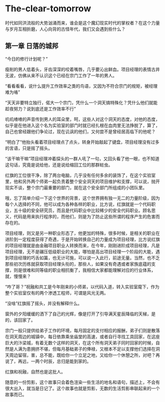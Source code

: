 # The-clear-tomorrow
时代如同洪流般的大势汹涌而来，谁会是这个魔幻现实时代的掌权者？在这个力量与岁月互相折磨，人心向背的古怪年代，我们又会遇到些什么？

## 第一章 日落的城邦
“今日的修行计划呢？”

瘦削的男人低着头，牙齿深深的咬着嘴唇，几乎要沁出鲜血。项目经理的表情古井无波，仿佛从来不认识这个已经在宗门工作了一年的男人。

“看看看看，说什么提升工作效率之类的鸟语，又因为不符合宗门的规矩，被经理难为咯”

“天天非要特立独行，偌大一个宗门，凭什么一个洞天搞特殊化？凭什么他们就能趁夜努力？说到底还是工作效率不行”

叽叽喳喳的声音传到男人的耳朵里，呵，这些人对这个洞天的态度，对他的态度，似乎是在他进入这个名为实验室的部门时就已经扎根在血肉里无法挣脱了，算了，自己也曾经跟他们争论过，现在讥讽的他们，又何尝不是曾经居高临下的他呢？

“明白了”他抬头看着项目经理点了点头，转身开始敲起了键盘，项目经理没有过多的言语，只是摇了摇头。

“该干嘛干嘛”项目经理冲着探头的一群人吼了一句，又回头看了他一眼，也不知道这句话，究竟是说给他，还是说给缩回工位的那群蛀虫。

红旗的工位很干净，除了两台电脑，几乎没有任何多余的装饰了，在这个实验室里，他和另外两个师弟一起负责着整个安全洞天的项目维护和支撑，可以说，抛开现实不谈，整个宗门最重要的部门，就在这个安全部门所组成的小团队里。

哦，忘了简单介绍一下这个世界的背景，这个世界拥有独一无二的力量阶级，因为每个人选择的不同，他可以成为各种各样的职业，比方说，红旗就是一个代码职业，五十级的安全研究员，而且是代码职业中比较稀少的安全代码职业。顾名思义，代码是用来执行程序的，而他们，则是为了防止这些所谓的程序产生的危害而存在的。

项目经理，则又是另一种职业形态了，他更加的特殊，很多时候，是相关的职业在进阶到一定程度获得了奇遇，于是开始转换自己的力量成为项目经理，比方说红旗的项目经理就是由金融项目职业人转换而来，在今年，刚刚进阶成项目经理，凡是项目经理，无不是碾压低级职业的大能，哪怕是高出项目经理一个阶段的大能，遇到项目经理的巧舌如簧，也无计可施，可以说一入此行，前途无量。当然，也不乏那些初次历练就获取项目经理头衔的，那些人，如果没有奇遇或者家族底蕴的支撑，则是很难和同等级的职业相抗衡了，我相信大家都能理解对应的行业体系，就，慢慢来？

“咋了哥？”祝融和共工是今年刚来的小师弟，以代码入道，转入实验室麾下，作为整个实验室仅有的两个渗透工程师，可谓是风光无两。

“没啥”红旗摇了摇头，并没有解释什么。

窗外的夕阳缓缓的洒下了自己的光辉，像是打开了引导满天星辰降临的天梯，是的，该回家了。

宗门一般只提供给弟子工作的环境，每月固定的支付相应的报酬，弟子们则是散落在洞天周边的城镇中，每日依靠乘坐庙堂的高速，或者自行寻找工具回家，在这座巨大的汴梁城，有着无数个这样的洞天，在这个所有洞天弟子同时回家的时候，自然是人满为患拥挤不堪，但每月基础弟子的俸禄，又根本不足以支撑他们选择在洞天周边留宿，害，总不能，既给你一个立足之地，又给你一个休憩之所，对吧？再说了，再远，一两个时辰，总归是能到家的。

红旗和祝融，自然也是这批人。

随意的一份剪影，这个故事只会着色渲染一些生活的地名和语句，描述上，不会有很大出入，就当是日记了。这个故事也就是剪影，无数的生活剪影串联起来的一个故事而已。
